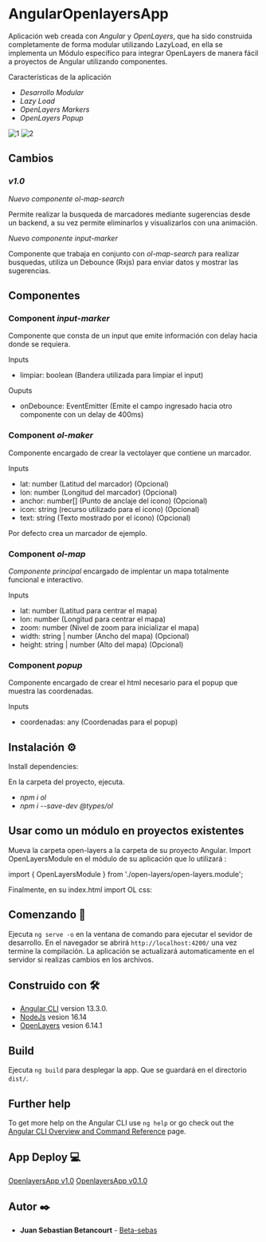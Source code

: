 # AngularOpenlayersApp

Aplicación web creada con _Angular_ y _OpenLayers_, que ha sido construida completamente de forma modular utilizando LazyLoad, en ella se implementa un Módulo específico para integrar OpenLayers de manera fácil a proyectos de Angular utilizando componentes.
 
Características de la aplicación

* _Desarrollo Modular_
* _Lazy Load_
* _OpenLayers Markers_
* _OpenLayers Popup_

![1](https://user-images.githubusercontent.com/80282099/170772571-34294ac7-b0cc-4054-946b-bba835ca2587.png)
![2](https://user-images.githubusercontent.com/80282099/170772591-8b4edce4-7099-4adb-92e2-a5b42d32d50f.png)

## Cambios
### _v1.0_

_Nuevo componente ol-map-search_

Permite realizar la busqueda de marcadores mediante sugerencias desde un backend, a su vez permite eliminarlos y visualizarlos con una animación.

_Nuevo componente input-marker_

Componente que trabaja en conjunto con _ol-map-search_ para realizar busquedas, utiliza un Debounce (Rxjs) para enviar datos y mostrar las sugerencias. 

## Componentes 

### Component _input-marker_ 

Componente que consta de un input que emite información con delay hacia donde se requiera. 

Inputs

* limpiar: boolean (Bandera utilizada para limpiar el input)

Ouputs

* onDebounce: EventEmitter<string> (Emite el campo ingresado hacia otro componente con un delay de 400ms)

### Component _ol-maker_
  
Componente encargado de crear la vectolayer que contiene un marcador.
  
Inputs

* lat: number (Latitud del marcador)  (Opcional)
* lon: number (Longitud del marcador) (Opcional)
* anchor: number[] (Punto de anclaje del icono) (Opcional) 
* icon: string (recurso utilizado para el icono) (Opcional) 
* text: string (Texto mostrado por el icono) (Opcional) 

Por defecto crea un marcador de ejemplo.
  
### Component _ol-map_ 

_Componente principal_ encargado de implentar un mapa totalmente funcional e interactivo. 
  
Inputs

* lat: number (Latitud para centrar el mapa) 
* lon: number (Longitud para centrar el mapa)
* zoom: number (Nivel de zoom para inicializar el mapa)
* width: string | number (Ancho del mapa) (Opcional)
* height: string | number (Alto del mapa) (Opcional) 
  
### Component _popup_
  
Componente encargado de crear el html necesario para el popup que muestra las coordenadas.
  
Inputs

* coordenadas: any (Coordenadas para el popup)


## Instalación ⚙️

Install dependencies:

En la carpeta del proyecto, ejecuta.

* _npm i ol_
* _npm i --save-dev @types/ol_

## Usar como un módulo en proyectos existentes

Mueva la carpeta open-layers a la carpeta de su proyecto Angular. Import OpenLayersModule en el módulo de su aplicación que lo utilizará :

import { OpenLayersModule } from './open-layers/open-layers.module';

Finalmente, en su index.html import OL css:

<link rel="stylesheet" href="https://cdn.jsdelivr.net/gh/openlayers/openlayers.github.io@master/en/v6.14.1/css/ol.css" type="text/css">

## Comenzando 🚀

Ejecuta `ng serve -o` en la ventana de comando para ejecutar el sevidor de desarrollo. En el navegador se abrirá `http://localhost:4200/` una vez termine la compilación. La aplicación se actualizará automaticamente en el servidor si realizas cambios en los archivos.

## Construido con 🛠️

* [Angular CLI](https://github.com/angular/angular-cli) version 13.3.0.
* [NodeJs](https://nodejs.org/es/) vesion 16.14
* [OpenLayers](https://github.com/openlayers/openlayers) vesion 6.14.1

## Build

Ejecuta `ng build` para desplegar la app. Que se guardará en el directorio `dist/`.

## Further help

To get more help on the Angular CLI use `ng help` or go check out the [Angular CLI Overview and Command Reference](https://angular.io/cli) page.

## App Deploy 💻
[OpenlayersApp v1.0](https://adminspring-openlayers-markers.herokuapp.com/openlayer/markers)
[OpenlayersApp v0.1.0](https://beta-sebas.github.io/angularOpenlayersApp/)

## Autor ✒️
* **Juan Sebastian Betancourt**  - [Beta-sebas](https://github.com/Beta-sebas)

